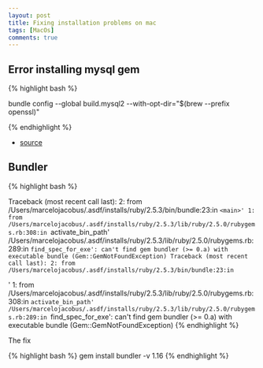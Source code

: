 ```yaml
---
layout: post
title: Fixing installation problems on mac
tags: [MacOs]
comments: true
---
```



## Error installing mysql gem

{% highlight bash %}

bundle config --global build.mysql2 --with-opt-dir="$(brew --prefix openssl)"

{% endhighlight %}



- [source](https://github.com/brianmario/mysql2/issues/795#issuecomment-433219176)



## Bundler

{% highlight bash %}

Traceback (most recent call last):
        2: from /Users/marcelojacobus/.asdf/installs/ruby/2.5.3/bin/bundle:23:in `<main>'
        1: from /Users/marcelojacobus/.asdf/installs/ruby/2.5.3/lib/ruby/2.5.0/rubygems.rb:308:in `activate_bin_path'
/Users/marcelojacobus/.asdf/installs/ruby/2.5.3/lib/ruby/2.5.0/rubygems.rb:289:in `find_spec_for_exe': can't find gem bundler (>= 0.a) with executable bundle (Gem::GemNotFoundException)
Traceback (most recent call last):
        2: from /Users/marcelojacobus/.asdf/installs/ruby/2.5.3/bin/bundle:23:in `<main>'
        1: from /Users/marcelojacobus/.asdf/installs/ruby/2.5.3/lib/ruby/2.5.0/rubygems.rb:308:in `activate_bin_path'
/Users/marcelojacobus/.asdf/installs/ruby/2.5.3/lib/ruby/2.5.0/rubygems.rb:289:in `find_spec_for_exe': can't find gem bundler (>= 0.a) with executable bundle (Gem::GemNotFoundException)
{% endhighlight %}


The fix

{% highlight bash %}
gem install bundler -v 1.16
{% endhighlight %}
